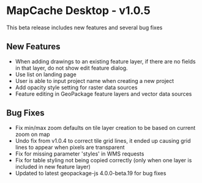 # MapCache Desktop - v1.0.5

This beta release includes new features and several bug fixes

## New Features
 * When adding drawings to an existing feature layer, if there are no fields in that layer, do not show edit feature dialog.
 * Use list on landing page
 * User is able to input project name when creating a new project
 * Add opacity style setting for raster data sources
 * Feature editing in GeoPackage feature layers and vector data sources
 
## Bug Fixes
 * Fix min/max zoom defaults on tile layer creation to be based on current zoom on map
 * Undo fix from v1.0.4 to correct tile grid lines, it ended up causing grid lines to appear when pixels are transparent
 * Fix for missing parameter 'styles' in WMS requests
 * Fix for table styling not being copied correctly (only when one layer is included in new feature layer)
 * Updated to latest geopackage-js 4.0.0-beta.19 for bug fixes
